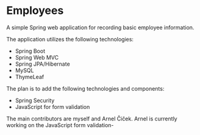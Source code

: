# Employees
  A simple Spring web application for recording basic employee information.
  
  The application utilizes the following technologies:
  - Spring Boot
  - Spring Web MVC
  - Spring JPA/Hibernate
  - MySQL
  - ThymeLeaf

The plan is to add the following technologies and components:

  - Spring Security
  - JavaScript for form validation

The main contributors are myself and Arnel Čiček. Arnel is currently working on the JavaScript form validation-
